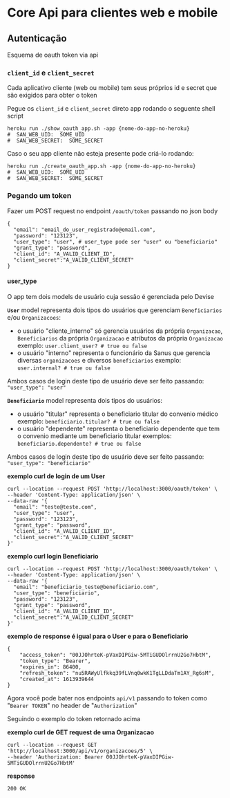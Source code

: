
# Core Api  para clientes web e mobile

## Autenticação
Esquema de oauth token via api

### `client_id` e `client_secret`
Cada aplicativo cliente (web ou mobile) tem seus próprios id e secret que são exigidos para obter o token

Pegue os `client_id` e `client_secret` direto app rodando o seguente shell script

```
heroku run ./show_oauth_app.sh -app {nome-do-app-no-heroku}
#  SAN_WEB_UID:  SOME_UID
#  SAN_WEB_SECRET:  SOME_SECRET
```

Caso o seu app cliente não esteja presente pode criá-lo rodando:

```
heroku run ./create_oauth_app.sh -app {nome-do-app-no-heroku}
#  SAN_WEB_UID:  SOME_UID
#  SAN_WEB_SECRET:  SOME_SECRET
```
### Pegando um token

Fazer um POST request no endpoint `/oauth/token` passando no json body
```
{
  "email": "email_do_user_registrado@email.com",
  "password": "123123",
  "user_type": "user", # user_type pode ser "user" ou "beneficiario"
  "grant_type": "password",
  "client_id": "A_VALID_CLIENT_ID",
  "client_secret":"A_VALID_CLIENT_SECRET"
}
```

#### user_type
O  app tem dois models de usuário cuja sessão é gerenciada pelo Devise

**`User`** model representa dois tipos do usuários que gerenciam `Beneficiarios` e/ou `Organizacoes`:
 - o usuário "cliente_interno" só gerencia usuários da própria `Organizacao`, `Beneficiarios` da própria `Organizacao` e atributos da própria `Organizacao` exemplo: `user.client_user? # true ou false` 
 - o usuário "interno" representa o funcionário da Sanus que gerencia diversas  `organizacoes` e diversos `beneficiarios` exemplo: `user.internal? # true ou false`

Ambos casos de login deste tipo de usuário deve ser feito passando: `"user_type": "user"`

**`Beneficiario`** model representa dois tipos do usuários:
 - o usuário "titular" representa o beneficiario titular do convenio médico exemplo: `beneficiario.titular? # true ou false`
 - o usuário "dependente" representa o beneficiario dependente que tem o convenio mediante um beneficiario titular exemplos: `beneficiario.dependente? # true ou false`


Ambos casos de login deste tipo de usuário deve ser feito passando: `"user_type": "beneficiario"`


**exemplo curl de login de um User**

```
curl --location --request POST 'http://localhost:3000/oauth/token' \
--header 'Content-Type: application/json' \
--data-raw '{
  "email": "teste@teste.com",
  "user_type": "user",
  "password": "123123",
  "grant_type": "password",
  "client_id": "A_VALID_CLIENT_ID",
  "client_secret":"A_VALID_CLIENT_SECRET"
}'

```

**exemplo curl login Beneficiario**

```
curl --location --request POST 'http://localhost:3000/oauth/token' \
--header 'Content-Type: application/json' \
--data-raw '{
  "email": "beneficiario_teste@beneficiario.com",
  "user_type": "beneficiario",
  "password": "123123",
  "grant_type": "password",
  "client_id": "A_VALID_CLIENT_ID",
  "client_secret":"A_VALID_CLIENT_SECRET"
}'

```

**exemplo de response é igual para o User e para o Beneficiario**

```
{
    "access_token": "00JJOhrteK-pVaxDIPGiw-5MTiGUDOlrrnU2Go7HbtM",
    "token_type": "Bearer",
    "expires_in": 86400,
    "refresh_token": "nu5RAWyUlfkkq39fLVnq0wkK1TgLLDdaTm1AY_Rg6sM",
    "created_at": 1613939644
}

```

Agora você pode bater nos endpoints `api/v1`  passando to token como "`Bearer TOKEN`" no header de "`Authorization`"

Seguindo o exemplo do token retornado acima

**exemplo curl de GET request de uma Organizacao**

```
curl --location --request GET 'http://localhost:3000/api/v1/organizacoes/5' \
--header 'Authorization: Bearer 00JJOhrteK-pVaxDIPGiw-5MTiGUDOlrrnU2Go7HbtM'
```

**response**

```
200 OK
```

